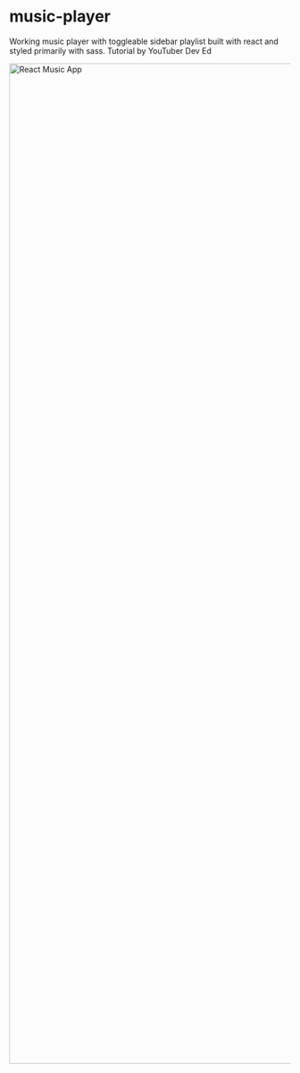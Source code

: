 # music-player

Working music player with toggleable sidebar playlist built with react and styled primarily with sass. Tutorial by YouTuber Dev Ed

<img width="1787" alt="React Music App" src="https://user-images.githubusercontent.com/40988748/118544404-5a339380-b723-11eb-919a-fd56e5b14cdd.png">
